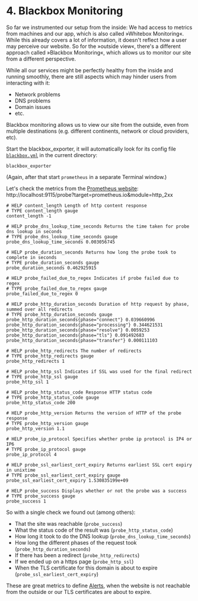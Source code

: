 # 4. Blackbox Monitoring

So far we instrumented our setup from the inside: We had access to metrics from machines and our app, which is also called »Whitebox Monitoring«. While this already covers a lot of information, it doesn't reflect how a user may perceive our website. So for the »outside view«, there's a different approach called »Blackbox Monitoring«, which allows us to monitor our site from a different perspective.

While all our services might be perfectly healthy from the inside and running smoothly, there are still aspects which may hinder users from interacting with it:

- Network problems
- DNS problems
- Domain issues
- etc.

Blackbox monitoring allows us to view our site from the outside, even from multiple destinations (e.g. different continents, network or cloud providers, etc).

Start the blackbox_exporter, it will automatically look for its config file [`blackbox.yml`](./blackbox.yml) in the current directory:

```
blackbox_exporter
```

(Again, after that start `prometheus` in a separate Terminal window.)

Let's check the metrics from the [Prometheus website](https://prometheus.io):
http://localhost:9115/probe?target=prometheus.io&module=http_2xx

```
# HELP content_length Length of http content response
# TYPE content_length gauge
content_length -1

# HELP probe_dns_lookup_time_seconds Returns the time taken for probe dns lookup in seconds
# TYPE probe_dns_lookup_time_seconds gauge
probe_dns_lookup_time_seconds 0.003056745

# HELP probe_duration_seconds Returns how long the probe took to complete in seconds
# TYPE probe_duration_seconds gauge
probe_duration_seconds 0.462925915

# HELP probe_failed_due_to_regex Indicates if probe failed due to regex
# TYPE probe_failed_due_to_regex gauge
probe_failed_due_to_regex 0

# HELP probe_http_duration_seconds Duration of http request by phase, summed over all redirects
# TYPE probe_http_duration_seconds gauge
probe_http_duration_seconds{phase="connect"} 0.039660996
probe_http_duration_seconds{phase="processing"} 0.344621531
probe_http_duration_seconds{phase="resolve"} 0.0059253
probe_http_duration_seconds{phase="tls"} 0.091492683
probe_http_duration_seconds{phase="transfer"} 0.000111103

# HELP probe_http_redirects The number of redirects
# TYPE probe_http_redirects gauge
probe_http_redirects 1

# HELP probe_http_ssl Indicates if SSL was used for the final redirect
# TYPE probe_http_ssl gauge
probe_http_ssl 1

# HELP probe_http_status_code Response HTTP status code
# TYPE probe_http_status_code gauge
probe_http_status_code 200

# HELP probe_http_version Returns the version of HTTP of the probe response
# TYPE probe_http_version gauge
probe_http_version 1.1

# HELP probe_ip_protocol Specifies whether probe ip protocol is IP4 or IP6
# TYPE probe_ip_protocol gauge
probe_ip_protocol 4

# HELP probe_ssl_earliest_cert_expiry Returns earliest SSL cert expiry in unixtime
# TYPE probe_ssl_earliest_cert_expiry gauge
probe_ssl_earliest_cert_expiry 1.530835199e+09

# HELP probe_success Displays whether or not the probe was a success
# TYPE probe_success gauge
probe_success 1
```

So with a single check we found out (among others):

- That the site was reachable (`probe_success`)
- What the status code of the result was (`probe_http_status_code`)
- How long it took to do the DNS lookup (`probe_dns_lookup_time_seconds`)
- How long the different phases of the request took (`probe_http_duration_seconds`)
- If there has been a redirect (`probe_http_redirects`)
- If we ended up on a https page (`probe_http_ssl`)
- When the TLS certificate for this domain is about to expire (`probe_ssl_earliest_cert_expiry`)

These are great metrics to define [Alerts](../05-alerting/README.md), when the website is not reachable from the outside or our TLS certificates are about to expire.
